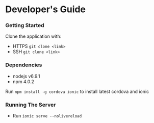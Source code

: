 # Developer's Guide #

### Getting Started ###

Clone the application with:

* HTTPS `git clone <link>` 
* SSH `git clone <link>`

### Dependencies ###

* nodejs v6.9.1
* npm 4.0.2

Run `npm install -g cordova ionic` to install latest cordova and ionic

### Running The Server ###

* Run `ionic serve --nolivereload`